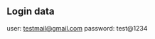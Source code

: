 Login data
--------------------------------------------
user: testmail@gmail.com
password: test@1234